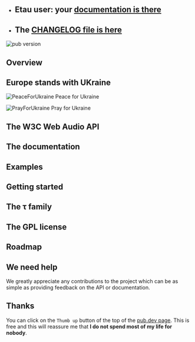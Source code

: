 - ## Etau user: your [documentation is there](https://tau-doc.canardoux.xyz/etau_README.html)
- ## The [CHANGELOG file is here](https://tau_doc.canardoux.xyz/etau_CHANGELOG.html)

![pub version](https://img.shields.io/pub/v/etau.svg?style=flat-square)

## Overview

## Europe stands with UKraine

![PeaceForUkraine](https://flutter-sound.canardoux.xyz/images/2-year-old-irish-girl-ukrainian.jpg)
Peace for Ukraine

![PrayForUkraine](https://flutter-sound.canardoux.xyz/images/banner.png)
Pray for Ukraine


## The W3C Web Audio API

## The documentation

## Examples

## Getting started

## The τ family

## The GPL license

## Roadmap

## We need help

We greatly appreciate any contributions to the project which can be as simple as providing feedback on the API or documentation.

## Thanks

You can click on the `Thumb up` button of the top of the [pub.dev page](https://pub.dev/packages/etau).
This is free and this will reassure me that **I do not spend most of my life for nobody**.